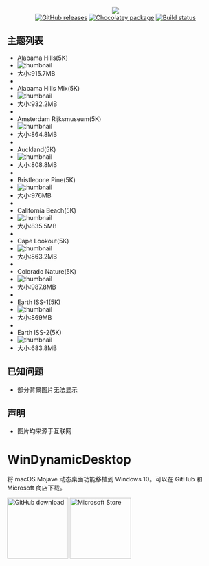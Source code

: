 <p align="center">
<img src="https://github.com/t1m0thyj/WinDynamicDesktop/blob/master/uwp/Images/Square44x44Logo.scale-200.png?raw=true">
<br/>
<a href="https://github.com/t1m0thyj/WinDynamicDesktop/releases"><img src="https://img.shields.io/github/downloads/t1m0thyj/WinDynamicDesktop/total.svg?style=flat-square" alt="GitHub releases"></a>
<a href="https://chocolatey.org/packages/windynamicdesktop"><img src="https://img.shields.io/chocolatey/v/windynamicdesktop?style=flat-square" alt="Chocolatey package"></a>
<a href="https://ci.appveyor.com/project/t1m0thyj/WinDynamicDesktop?branch=master"><img src="https://img.shields.io/appveyor/build/t1m0thyj/WinDynamicDesktop/master?logo=appveyor&style=flat-square" alt="Build status"></a>
</p>

## 主题列表

* Alabama Hills(5K)
* ![thumbnail](https://user-images.githubusercontent.com/74455258/125295880-49d11b00-e358-11eb-8ede-72b975153efe.png)
* 大小:915.7MB
* 
* Alabama Hills Mix(5K)
* ![thumbnail](https://user-images.githubusercontent.com/74455258/125296791-38d4d980-e359-11eb-9fed-c3b54e657713.png)
* 大小:932.2MB
* 
* Amsterdam Rijksmuseum(5K)
* ![thumbnail](https://user-images.githubusercontent.com/74455258/125297049-79ccee00-e359-11eb-9f21-886a4d79fb34.png)
* 大小:864.8MB
* 
* Auckland(5K)
* ![thumbnail](https://user-images.githubusercontent.com/74455258/125297589-f069eb80-e359-11eb-834b-cf2c4625ed0d.png)
* 大小:808.8MB
* 
* Bristlecone Pine(5K)
* ![thumbnail](https://user-images.githubusercontent.com/74455258/125298436-b4835600-e35a-11eb-866f-a0f2d99e6976.png)
* 大小:976MB
* 
* California Beach(5K)
* ![thumbnail](https://user-images.githubusercontent.com/74455258/125298487-c238db80-e35a-11eb-931a-bb5a0beb8dc7.png)
* 大小:835.5MB
*
* Cape Lookout(5K)
* ![thumbnail](https://user-images.githubusercontent.com/74455258/125298961-3d01f680-e35b-11eb-9e61-e7c98aa2c1af.png)
* 大小:863.2MB
*
* Colorado Nature(5K)
* ![thumbnail](https://user-images.githubusercontent.com/74455258/125299071-5dca4c00-e35b-11eb-8923-76ffcbc8f9cc.png)
* 大小:987.8MB
*
* Earth ISS-1(5K)
* ![thumbnail](https://user-images.githubusercontent.com/74455258/125299452-bf8ab600-e35b-11eb-9dc7-800110cf5b76.png)
* 大小:869MB
*
* Earth ISS-2(5K)
* ![thumbnail](https://user-images.githubusercontent.com/74455258/125299635-e9dc7380-e35b-11eb-970d-bf6e755d4e94.png)
* 大小:683.8MB

## 已知问题

* 部分背景图片无法显示

## 声明

* 图片均来源于互联网

# WinDynamicDesktop
将 macOS Mojave 动态桌面功能移植到 Windows 10。可以在 GitHub 和 Microsoft 商店下载。

<a href="https://github.com/t1m0thyj/WinDynamicDesktop/releases/latest"><img src="https://github.com/t1m0thyj/WinDynamicDesktop/blob/master/images/download_github.png?raw=true" alt="GitHub download" width="142"></a>
<a href="//www.microsoft.com/store/apps/9nm8n7dq3z5f?cid=storebadge&ocid=badge"><img src="https://developer.microsoft.com/store/badges/images/English_get-it-from-MS.png" alt="Microsoft Store" width="142"/></a>

